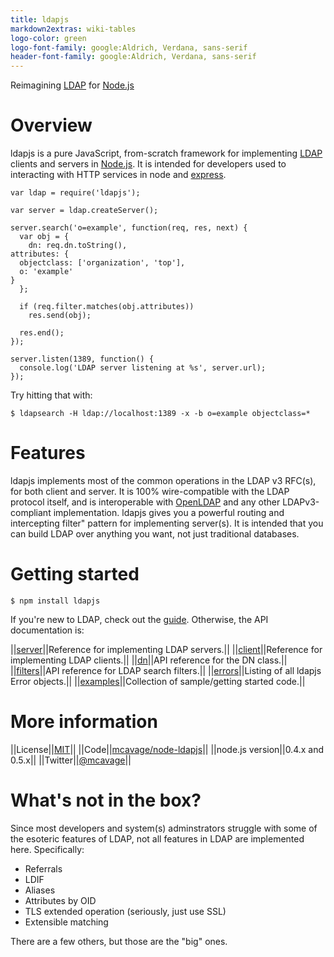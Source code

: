 ```yaml
---
title: ldapjs
markdown2extras: wiki-tables
logo-color: green
logo-font-family: google:Aldrich, Verdana, sans-serif
header-font-family: google:Aldrich, Verdana, sans-serif
---
```


<div id="indextagline">
Reimagining <a href="http://tools.ietf.org/html/rfc4510" id="indextaglink">LDAP</a> for <a id="indextaglink" href="http://nodejs.org">Node.js</a>
</div>

# Overview

ldapjs is a pure JavaScript, from-scratch framework for implementing
[LDAP](http://tools.ietf.org/html/rfc4510) clients and servers in
[Node.js](http://nodejs.org).  It is intended for developers used to interacting
with HTTP services in node and [express](http://expressjs.com).

    var ldap = require('ldapjs');

    var server = ldap.createServer();

    server.search('o=example', function(req, res, next) {
      var obj = {
        dn: req.dn.toString(),
	attributes: {
	  objectclass: ['organization', 'top'],
	  o: 'example'
	}
      };

      if (req.filter.matches(obj.attributes))
        res.send(obj);

      res.end();
    });

    server.listen(1389, function() {
      console.log('LDAP server listening at %s', server.url);
    });

Try hitting that with:

    $ ldapsearch -H ldap://localhost:1389 -x -b o=example objectclass=*

# Features

ldapjs implements most of the common operations in the LDAP v3 RFC(s), for
both client and server.  It is 100% wire-compatible with the LDAP protocol
itself, and is interoperable with [OpenLDAP](http://openldap.org) and any other
LDAPv3-compliant implementation.  ldapjs gives you a powerful routing and
intercepting filter" pattern for implementing server(s).  It is intended
that you can build LDAP over anything you want, not just traditional databases.

# Getting started

    $ npm install ldapjs

If you're new to LDAP, check out the [guide](/guide.html).  Otherwise, the
API documentation is:

||[server](/server.html)||Reference for implementing LDAP servers.||
||[client](/client.html)||Reference for implementing LDAP clients.||
||[dn](/dn.html)||API reference for the DN class.||
||[filters](/filters.html)||API reference for LDAP search filters.||
||[errors](/errors.html)||Listing of all ldapjs Error objects.||
||[examples](/examples.html)||Collection of sample/getting started code.||

# More information

||License||[MIT](http://opensource.org/licenses/mit-license.php)||
||Code||[mcavage/node-ldapjs](https://github.com/mcavage/node-ldapjs)||
||node.js version||0.4.x and 0.5.x||
||Twitter||[@mcavage](http://twitter.com/mcavage)||

# What's not in the box?

Since most developers and system(s) adminstrators struggle with some of the
esoteric features of LDAP, not all features in LDAP are implemented here.
Specifically:

* Referrals
* LDIF
* Aliases
* Attributes by OID
* TLS extended operation (seriously, just use SSL)
* Extensible matching

There are a few others, but those are the "big" ones.


